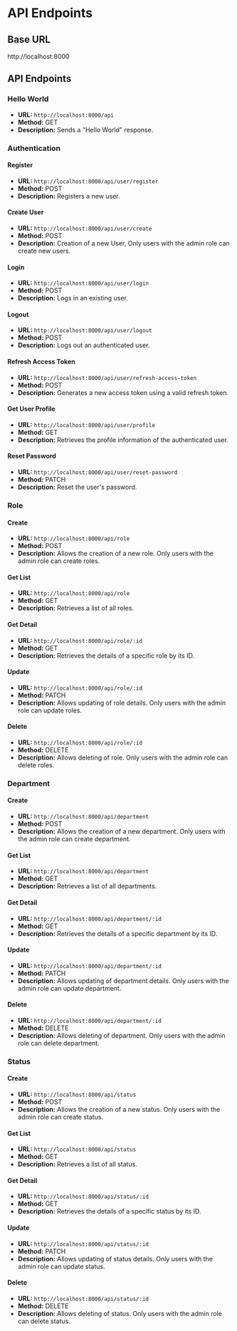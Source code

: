 # API Endpoints

## Base URL

http://localhost:8000

## API Endpoints

### Hello World

- **URL:** `http://localhost:8000/api`
- **Method:** GET
- **Description:** Sends a "Hello World" response.

### Authentication

#### Register

- **URL:** `http://localhost:8000/api/user/register`
- **Method:** POST
- **Description:** Registers a new user.

#### Create User

- **URL:** `http://localhost:8000/api/user/create`
- **Method:** POST
- **Description:** Creation of a new User, Only users with the admin role can create new users.

#### Login

- **URL:** `http://localhost:8000/api/user/login`
- **Method:** POST
- **Description:** Logs in an existing user.

#### Logout

- **URL:** `http://localhost:8000/api/user/logout`
- **Method:** POST
- **Description:** Logs out an authenticated user.

#### Refresh Access Token

- **URL:** `http://localhost:8000/api/user/refresh-access-token`
- **Method:** POST
- **Description:** Generates a new access token using a valid refresh token.

#### Get User Profile

- **URL:** `http://localhost:8000/api/user/profile`
- **Method:** GET
- **Description:** Retrieves the profile information of the authenticated user.

#### Reset Password

- **URL:** `http://localhost:8000/api/user/reset-password`
- **Method:** PATCH
- **Description:** Reset the user's password.

### Role

#### Create

- **URL:** `http://localhost:8000/api/role`
- **Method:** POST
- **Description:** Allows the creation of a new role. Only users with the admin role can create roles.

#### Get List

- **URL:** `http://localhost:8000/api/role`
- **Method:** GET
- **Description:** Retrieves a list of all roles.

#### Get Detail

- **URL:** `http://localhost:8000/api/role/:id`
- **Method:** GET
- **Description:** Retrieves the details of a specific role by its ID.

#### Update

- **URL:** `http://localhost:8000/api/role/:id`
- **Method:** PATCH
- **Description:** Allows updating of role details. Only users with the admin role can update roles.

#### Delete

- **URL:** `http://localhost:8000/api/role/:id`
- **Method:** DELETE
- **Description:** Allows deleting of role. Only users with the admin role can delete roles.

### Department

#### Create

- **URL:** `http://localhost:8000/api/department`
- **Method:** POST
- **Description:** Allows the creation of a new department. Only users with the admin role can create department.

#### Get List

- **URL:** `http://localhost:8000/api/department`
- **Method:** GET
- **Description:** Retrieves a list of all departments.

#### Get Detail

- **URL:** `http://localhost:8000/api/department/:id`
- **Method:** GET
- **Description:** Retrieves the details of a specific department by its ID.

#### Update

- **URL:** `http://localhost:8000/api/department/:id`
- **Method:** PATCH
- **Description:** Allows updating of department details. Only users with the admin role can update department.

#### Delete

- **URL:** `http://localhost:8000/api/department/:id`
- **Method:** DELETE
- **Description:** Allows deleting of department. Only users with the admin role can delete department.

### Status

#### Create

- **URL:** `http://localhost:8000/api/status`
- **Method:** POST
- **Description:** Allows the creation of a new status. Only users with the admin role can create status.

#### Get List

- **URL:** `http://localhost:8000/api/status`
- **Method:** GET
- **Description:** Retrieves a list of all status.

#### Get Detail

- **URL:** `http://localhost:8000/api/status/:id`
- **Method:** GET
- **Description:** Retrieves the details of a specific status by its ID.

#### Update

- **URL:** `http://localhost:8000/api/status/:id`
- **Method:** PATCH
- **Description:** Allows updating of status details. Only users with the admin role can update status.

#### Delete

- **URL:** `http://localhost:8000/api/status/:id`
- **Method:** DELETE
- **Description:** Allows deleting of status. Only users with the admin role can delete status.
